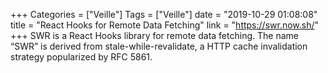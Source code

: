 +++
Categories = ["Veille"]
Tags = ["Veille"]
date = "2019-10-29 01:08:08"
title = "React Hooks for Remote Data Fetching"
link = "https://swr.now.sh/"
+++
SWR is a React Hooks library for remote data fetching. The name “SWR” is derived from stale-while-revalidate, a HTTP cache invalidation strategy popularized by RFC 5861.